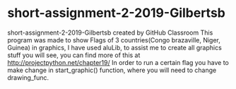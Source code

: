 # short-assignment-2-2019-Gilbertsb
short-assignment-2-2019-Gilbertsb created by GitHub Classroom
This program was made to show Flags of 3 countries(Congo brazaville, Niger, Guinea) in graphics,
I have used aluLib, to assist me to create all graphics stuff you will see, you can find more of this 
at http://projectpython.net/chapter19/
In order to run a certain flag you have to make change in start_graphic() function, where you will need to change drawing_func.
